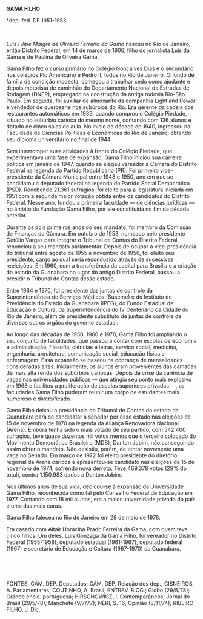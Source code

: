 **GAMA FILHO**

\*dep. fed. DF 1951-1953.

 

*Luís Filipe Maigre de Oliveira Ferreira da Gama* nasceu no Rio de
Janeiro, então Distrito Federal, em 14 de março de 1906, filho do
jornalista Luís da Gama e de Paulina de Oliveira Gama.

Gama Filho fez o curso primário no Colégio Gonçalves Dias e o secundário
nos colégios Pio Americano e Pedro II, todos no Rio de Janeiro. Oriundo
de família de condição modesta, começou a trabalhar cedo como ajudante e
depois motorista de caminhão do Departamento Nacional de Estradas de
Rodagem (DNER), empregado na construção da antiga rodovia Rio-São Paulo.
Em seguida, foi auxiliar de almoxarife da companhia Light and Power e
vendedor de querosene nos subúrbios do Rio. Era gerente da cadeia dos
restaurantes automáticos em 1939, quando comprou o Colégio Piedade,
situado no subúrbio carioca do mesmo nome, contando com 136 alunos e
dotado de cinco salas de aula. No início da década de 1940, ingressou na
Faculdade de Ciências Políticas e Econômicas do Rio de Janeiro, obtendo
seu diploma universitário no final de 1944.

Sem interromper suas atividades à frente do Colégio Piedade, que
experimentava uma fase de expansão, Gama Filho iniciou sua carreira
política em janeiro de 1947, quando se elegeu vereador à Câmara do
Distrito Federal na legenda do Partido Republicano (PR). Foi primeiro
vice-presidente da Câmara Municipal entre 1948 e 1950, ano em que se
candidatou a deputado federal na legenda do Partido Social Democrático
(PSD). Recebendo 21.361 sufrágios, foi eleito para a legislatura
iniciada em 1951 com a segunda maior votação obtida entre os candidatos
do Distrito Federal. Nesse ano, fundou a primeira faculdade — de
ciências jurídicas — no âmbito da Fundação Gama Filho, por ele
constituída no fim da década anterior.

Durante os dois primeiros anos do seu mandato, foi membro da Comissão de
Finanças da Câmara. Em outubro de 1953, nomeado pelo presidente Getúlio
Vargas para integrar o Tribunal de Contas do Distrito Federal, renunciou
a seu mandato parlamentar. Depois de ocupar a vice-presidência do
tribunal entre agosto de 1955 e novembro de 1956, foi eleito seu
presidente, cargo ao qual seria reconduzido através de sucessivas
reeleições. Em 1960, com a transferência da capital para Brasília e a
criação do estado da Guanabara no lugar do antigo Distrito Federal,
passou a presidir o Tribunal de Contas desse estado.

Entre 1964 e 1970, foi presidente das juntas de controle da
Superintendência de Serviços Médicos (Suseme) e do Instituto de
Previdência do Estado da Guanabara (IPEG), do Fundo Estadual de Educação
e Cultura, da Superintendência do IV Centenário da Cidade do Rio de
Janeiro, além de presidente substituto de juntas de controle de diversos
outros órgãos do governo estadual.

Ao longo das décadas de 1950, 1960 e 1970, Gama Filho foi ampliando o
seu conjunto de faculdades, que passou a contar com escolas de economia
e administração, filosofia, ciências e letras, serviço social, medicina,
engenharia, arquitetura, comunicação social, educação física e
enfermagem. Essa expansão se baseou na cobrança de mensalidades
consideradas altas. Inicialmente, os alunos eram provenientes das
camadas de mais alta renda dos subúrbios cariocas. Depois da crise da
carência de vagas nas universidades públicas — que atingiu seu ponto
mais explosivo em 1968 e facilitou a proliferação de escolas superiores
privadas —, as faculdades Gama Filho puderam reunir um corpo de
estudantes mais numeroso e diversificado.

Gama Filho deixou a presidência do Tribunal de Contas do estado da
Guanabara para se candidatar a senador por esse estado nas eleições de
15 de novembro de 1970 na legenda da Aliança Renovadora Nacional
(Arena). Embora tenha sido o mais votado de seu partido, com 542.400
sufrágios, teve quase duzentos mil votos menos que o terceiro colocado
do Movimento Democrático Brasileiro (MDB), Danton Jobim, não conseguindo
assim obter o mandato. Não desistiu, porém, de tentar novamente uma vaga
no Senado. Em março de 1972 foi eleito presidente do diretório regional
da Arena carioca e apresentou-se candidato nas eleições de 15 de
novembro de 1974, sofrendo nova derrota. Teve 469.378 votos (29% do
total), contra 1.150.983 dados a Danton Jobim.

Nos últimos anos de sua vida, dedicou-se à expansão da Universidade Gama
Filho, reconhecida como tal pelo Conselho Federal de Educação em 1977.
Contando com 18 mil alunos, era a maior universidade privada do país e
uma das mais caras.

Gama Filho faleceu no Rio de Janeiro em 28 de maio de 1978.

Era casado com Altair Horacina Prado Ferreira da Gama, com quem teve
cinco filhos. Um deles, Luís Gonzaga da Gama Filho, foi vereador no
Distrito Federal (1955-1958), deputado estadual (1961-1967), deputado
federal (1967) e secretário de Educação e Cultura (1967-1970) da
Guanabara.

 

 

FONTES: CÂM. DEP. Deputados; CÂM. DEP. Relação dos dep.; CISNEIROS, A.
Parlamentares; COUTINHO, A. Brasil; ENTREV. BIOG.; Globo (29/5/78);
Grande encic. portuguesa; HIRSCHOWICZ, I. Contemporâneos; Jornal do
Brasil (29/5/78); Manchete (9/7/77); NÉRI, S. 16; Opinião (8/11/74);
RIBEIRO FILHO, J. Dic.

 

